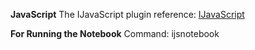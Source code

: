 **JavaScript**
The IJavaScript plugin reference: [IJavaScript](https://github.com/n-riesco/ijavascript)

**For Running the Notebook**
Command: ijsnotebook
